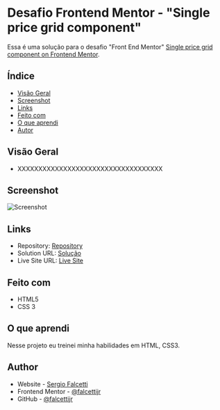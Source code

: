 # Desafio Frontend Mentor - "Single price grid component"

Essa é uma solução para o desafio "Front End Mentor" [Single price grid component on Frontend Mentor](https://www.frontendmentor.io/challenges/single-price-grid-component-5ce41129d0ff452fec5abbbc/hub). 

## Índice

- [Visão Geral](#visão-geral)
- [Screenshot](#screenshot)
- [Links](#links)
- [Feito com](#Feito-com)
- [O que aprendi](#o-que-aprendi)
- [Autor](#autor)


## Visão Geral

- XXXXXXXXXXXXXXXXXXXXXXXXXXXXXXXXXXX

## Screenshot

![Screenshot]()

## Links

- Repository: [Repository](https://github.com/falcettijr/single-price-grid-component-master)
- Solution URL: [Solução]()
- Live Site URL: [Live Site](https://falcettijr.github.io/single-price-grid-component-master/)

## Feito com

- HTML5 
- CSS 3 

## O que aprendi

Nesse projeto eu treinei minha habilidades em HTML, CSS3.


## Author

- Website - [Sergio Falcetti](https://beacons.ai/sergiofalcetti)
- Frontend Mentor - [@falcettijr](https://www.frontendmentor.io/profile/falcettijr)
- GitHub - [@falcettijr](https://github.com/falcettijr)
 
